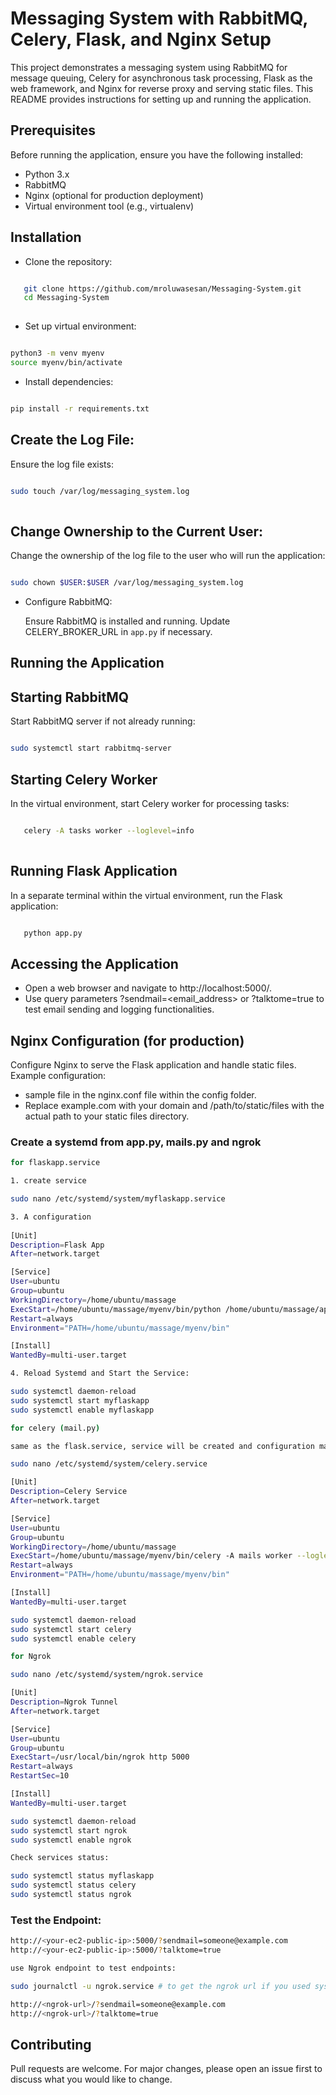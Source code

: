 # Messaging System with RabbitMQ, Celery, Flask, and Nginx Setup

   This project demonstrates a messaging system using RabbitMQ for message queuing, Celery for asynchronous task processing, Flask as the web framework, and Nginx for reverse proxy and serving static files. This README provides instructions for setting up and running the application.

## Prerequisites

   Before running the application, ensure you have the following installed:

   - Python 3.x
   - RabbitMQ
   - Nginx (optional for production deployment)
   - Virtual environment tool (e.g., virtualenv)

## Installation

   - Clone the repository:
   
   </pre>

   ``` bash

      git clone https://github.com/mroluwasesan/Messaging-System.git
      cd Messaging-System 
      
   ```
   </pre>

   -  Set up virtual environment:

   </pre>

   ``` bash

   python3 -m venv myenv
   source myenv/bin/activate

   ```

   </pre>

   - Install dependencies:

   </pre>

   ``` bash

   pip install -r requirements.txt
   
   ```

   </pre>


   ## Create the Log File:

   Ensure the log file exists:

   </pre>

   ```bash

   sudo touch /var/log/messaging_system.log
     
   ```

   </pre>

   ## Change Ownership to the Current User:
   Change the ownership of the log file to the user who will run the application:

   </pre>

   ```bash

   sudo chown $USER:$USER /var/log/messaging_system.log
  
   ```

   </pre>

   - Configure RabbitMQ:
   
      Ensure RabbitMQ is installed and running. Update CELERY_BROKER_URL in `app.py` if necessary.

   ## Running the Application

   ## Starting RabbitMQ
   
   Start RabbitMQ server if not already running:

   </pre>

   ``` bash

   sudo systemctl start rabbitmq-server

   ```

   </pre>

   ## Starting Celery Worker

   In the virtual environment, start Celery worker for processing tasks:

   </pre>

   ``` bash

      celery -A tasks worker --loglevel=info
      
   ```
   </pre>

   ## Running Flask Application
   
   In a separate terminal within the virtual environment, run the Flask application:

   </pre>

   ``` bash

      python app.py

   ```
   </pre>

   ## Accessing the Application
   - Open a web browser and navigate to http://localhost:5000/.
   - Use query parameters ?sendmail=<email_address> or ?talktome=true to test email sending and logging functionalities. 
   
   ## Nginx Configuration (for production)

   Configure Nginx to serve the Flask application and handle static files. Example configuration:
   - sample file in the nginx.conf file within the config folder.
   - Replace example.com with your domain and /path/to/static/files with the actual path to your static files directory.

   
### Create a systemd from app.py, mails.py and ngrok

   ```bash
   for flaskapp.service
   
   1. create service
   
   sudo nano /etc/systemd/system/myflaskapp.service
   
   3. A configuration
    
   [Unit]
   Description=Flask App
   After=network.target
   
   [Service]
   User=ubuntu
   Group=ubuntu
   WorkingDirectory=/home/ubuntu/massage
   ExecStart=/home/ubuntu/massage/myenv/bin/python /home/ubuntu/massage/app.py # Adjust WorkingDirectory and ExecStart paths to match the location of your app.py and virtual environment.
   Restart=always
   Environment="PATH=/home/ubuntu/massage/myenv/bin"
   
   [Install]
   WantedBy=multi-user.target
   
   4. Reload Systemd and Start the Service:
   
   sudo systemctl daemon-reload
   sudo systemctl start myflaskapp
   sudo systemctl enable myflaskapp
   
   for celery (mail.py)
   
   same as the flask.service, service will be created and configuration made, afterwards reload of systemd and start the service.
   
   sudo nano /etc/systemd/system/celery.service
   
   [Unit]
   Description=Celery Service
   After=network.target
   
   [Service]
   User=ubuntu
   Group=ubuntu
   WorkingDirectory=/home/ubuntu/massage
   ExecStart=/home/ubuntu/massage/myenv/bin/celery -A mails worker --loglevel=info
   Restart=always
   Environment="PATH=/home/ubuntu/massage/myenv/bin"
   
   [Install]
   WantedBy=multi-user.target
   
   sudo systemctl daemon-reload
   sudo systemctl start celery
   sudo systemctl enable celery
   
   for Ngrok
   
   sudo nano /etc/systemd/system/ngrok.service
   
   [Unit]
   Description=Ngrok Tunnel
   After=network.target
   
   [Service]
   User=ubuntu
   Group=ubuntu
   ExecStart=/usr/local/bin/ngrok http 5000
   Restart=always
   RestartSec=10
   
   [Install]
   WantedBy=multi-user.target
   
   sudo systemctl daemon-reload
   sudo systemctl start ngrok
   sudo systemctl enable ngrok
   
   Check services status:
   
   sudo systemctl status myflaskapp
   sudo systemctl status celery
   sudo systemctl status ngrok
   ```
   
   ### Test the Endpoint:
   
   ```bash
   http://<your-ec2-public-ip>:5000/?sendmail=someone@example.com
   http://<your-ec2-public-ip>:5000/?talktome=true
   
   use Ngrok endpoint to test endpoints:
   
   sudo journalctl -u ngrok.service # to get the ngrok url if you used systemd
   
   http://<ngrok-url>/?sendmail=someone@example.com
   http://<ngrok-url>/?talktome=true
   ```


   ## Contributing

   Pull requests are welcome. For major changes, please open an issue first to discuss what you would like to change.

